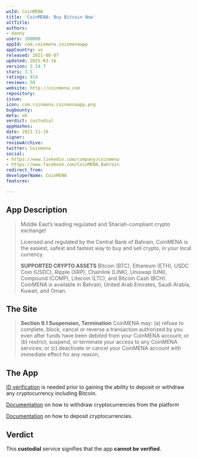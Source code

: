 ```yaml
---
wsId: CoinMENA
title: 'CoinMENA: Buy Bitcoin Now'
altTitle: 
authors:
- danny
users: 100000
appId: com.coinmena.coinmenaapp
appCountry: us
released: 2021-08-07
updated: 2025-03-16
version: 2.14.7
stars: 3.5
ratings: 914
reviews: 50
website: http://coinmena.com
repository: 
issue: 
icon: com.coinmena.coinmenaapp.png
bugbounty: 
meta: ok
verdict: custodial
appHashes: 
date: 2021-11-10
signer: 
reviewArchive: 
twitter: Coinmena
social:
- https://www.linkedin.com/company/coinmena
- https://www.facebook.com/CoinMENA.Bahrain
redirect_from: 
developerName: CoinMENA
features: 

---
```


## App Description

> Middle East’s leading regulated and Shariah-compliant crypto exchange!
>
> Licensed and regulated by the Central Bank of Bahrain, CoinMENA is the easiest, safest and fastest way to buy and sell crypto, in your local currency.
>
> **SUPPORTED CRYPTO ASSETS**
> Bitcoin (BTC), Ethereum (ETH), USDC Coin (USDC), Ripple (XRP), Chainlink (LINK), Uniswap (UNI), Compound (COMP), Litecoin (LTC), and Bitcoin Cash (BCH).
> CoinMENA is available in Bahrain, United Arab Emirates, Saudi Arabia, Kuwait, and Oman.

## The Site

> **Section 9.1 Suspension, Termination**
> CoinMENA may: (a) refuse to complete, block, cancel or reverse a transaction authorized by you even after funds have been debited from your CoinMENA account; or (b) restrict, suspend, or terminate your access to any CoinMENA services; or (c) deactivate or cancel your CoinMENA account with immediate effect for any reason,

## The App

[ID verification](https://twitter.com/BitcoinWalletz/status/1455497402014568451) is needed prior to gaining the ability to deposit or withdraw any cryptocurrency including Bitcoin.

[Documentation](https://support.coinmena.com/hc/en-us/articles/360016998658-How-do-I-withdraw-digital-assets-from-my-CoinMENA-account-) on how to withdraw cryptocurrencies from the platform

[Documentation](https://support.coinmena.com/hc/en-us/articles/360016907497-How-do-I-deposit-digital-assets-into-my-CoinMENA-account-) on how to deposit cryptocurrencies.

## Verdict

This **custodial** service signifies that the app **cannot be verified**.
